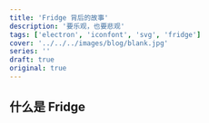 ```yaml
---
title: 'Fridge 背后的故事'
description: '要乐观，也要悲观'
tags: ['electron', 'iconfont', 'svg', 'fridge']
cover: '../../../images/blog/blank.jpg'
series: ''
draft: true
original: true
---
```


## 什么是 Fridge
